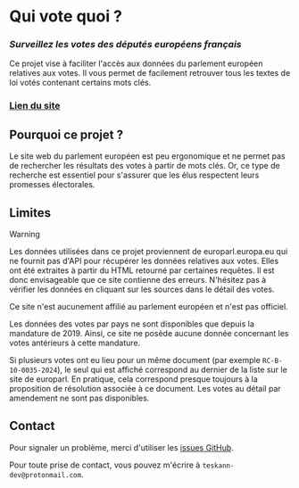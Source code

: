 # Qui vote quoi ?

### *Surveillez les votes des députés européens français*

Ce projet vise à faciliter l'accès aux données du parlement européen relatives aux votes. Il vous permet de facilement retrouver tous les textes de loi votés contenant certains mots clés.

### [Lien du site](https://qui-vote-quoi.fr)

## Pourquoi ce projet ?

Le site web du parlement européen est peu ergonomique et ne permet pas de rechercher les résultats des votes à partir de mots clés. Or, ce type de recherche est essentiel pour s'assurer que les élus respectent leurs promesses électorales.

## Limites

> [!WARNING]  
> Les données utilisées dans ce projet proviennent de europarl.europa.eu qui ne fournit pas d'API pour récupérer les données relatives aux votes. Elles ont été extraites à partir du HTML retourné par certaines requêtes. Il est donc envisageable que ce site contienne des erreurs. N'hésitez pas à vérifier les données en cliquant sur les sources dans le détail des votes.
>
> Ce site n'est aucunement affilié au parlement européen et n'est pas officiel.

Les données des votes par pays ne sont disponibles que depuis la mandature de 2019. Ainsi, ce site ne posède aucune donnée concernant les votes antérieurs à cette mandature.

Si plusieurs votes ont eu lieu pour un même document (par exemple `RC-B-10-0035-2024`), le seul qui est affiché correspond au dernier de la liste sur le site de europarl. En pratique, cela correspond presque toujours à la proposition de résolution associée à ce document. Les votes au détail par amendement ne sont pas disponibles.

## Contact

Pour signaler un problème, merci d'utiliser les [issues GitHub](./issues).

Pour toute prise de contact, vous pouvez m'écrire à `teskann-dev@protonmail.com`.





